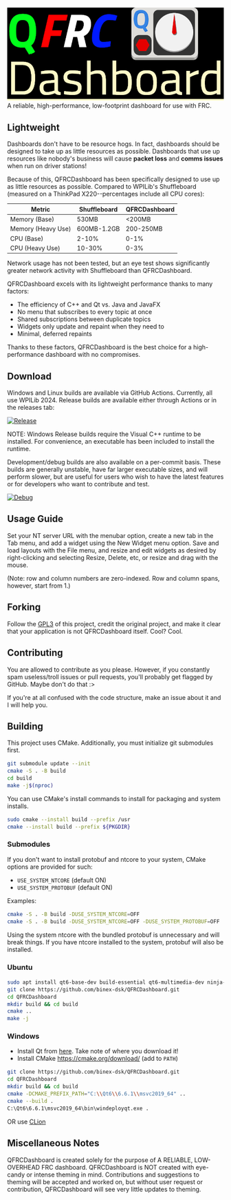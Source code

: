 ![QFRCDashboard](QFRCDashboard-display.png "QFRCDashboard")
A reliable, high-performance, low-footprint dashboard for use with FRC.

## Lightweight
Dashboards don't have to be resource hogs. In fact, dashboards should be designed to take up as little resources as possible. Dashboards that use up resources like nobody's business will cause **packet loss** and **comms issues** when run on driver stations!

Because of this, QFRCDashboard has been specifically designed to use up as little resources as possible. Compared to WPILib's Shuffleboard (measured on a ThinkPad X220--percentages include all CPU cores):

| Metric            | Shuffleboard  | QFRCDashboard |
| ----------------- | ------------- | ------------- |
| Memory (Base)     | 530MB         | <200MB        |
| Memory (Heavy Use)| 600MB-1.2GB   | 200-250MB     |
| CPU (Base)        | 2-10%         | 0-1%          |
| CPU (Heavy Use)   | 10-30%        | 0-3%          |

Network usage has not been tested, but an eye test shows significantly greater network activity with Shuffleboard than QFRCDashboard.

QFRCDashboard excels with its lightweight performance thanks to many factors:
- The efficiency of C++ and Qt vs. Java and JavaFX
- No menu that subscribes to every topic at once
- Shared subscriptions between duplicate topics
- Widgets only update and repaint when they need to
- Minimal, deferred repaints

Thanks to these factors, QFRCDashboard is the best choice for a high-performance dashboard with no compromises.

## Download
Windows and Linux builds are available via GitHub Actions. Currently, all use WPILib 2024. Release builds are available either through Actions or in the releases tab:

[![Release](https://github.com/binex-dsk/QFRCDashboard/actions/workflows/trigger_release.yml/badge.svg)](https://github.com/binex-dsk/QFRCDashboard/actions/workflows/trigger_release.yml)

NOTE: Windows Release builds require the Visual C++ runtime to be installed. For convenience, an executable has been included to install the runtime.

Development/debug builds are also available on a per-commit basis. These builds are generally unstable, have far larger executable sizes, and will perform slower, but are useful for users who wish to have the latest features or for developers who want to contribute and test.

[![Debug](https://github.com/binex-dsk/QFRCDashboard/actions/workflows/trigger_builds.yml/badge.svg)](https://github.com/binex-dsk/QFRCDashboard/actions/workflows/trigger_builds.yml)

## Usage Guide
Set your NT server URL with the menubar option, create a new tab in the Tab menu, and add a widget using the New Widget menu option. Save and load layouts with the File menu, and resize and edit widgets as desired by right-clicking and selecting Resize, Delete, etc, or resize and drag with the mouse.

(Note: row and column numbers are zero-indexed. Row and column spans, however, start from 1.)

## Forking
Follow the [GPL3](LICENSE) of this project, credit the original project, and make it clear that your application is not QFRCDashboard itself. Cool? Cool.

## Contributing
You are allowed to contribute as you please. However, if you constantly spam useless/troll issues or pull requests, you'll probably get flagged by GitHub. Maybe don't do that :>

If you're at all confused with the code structure, make an issue about it and I will help you.

## Building
This project uses CMake. Additionally, you must initialize git submodules first.

```bash
git submodule update --init
cmake -S . -B build
cd build
make -j$(nproc)
```

You can use CMake's install commands to install for packaging and system installs.

```bash
sudo cmake --install build --prefix /usr
cmake --install build --prefix ${PKGDIR}
```

### Submodules
If you don't want to install protobuf and ntcore to your system, CMake options are provided for such:

- `USE_SYSTEM_NTCORE` (default ON)
- `USE_SYSTEM_PROTOBUF` (default ON)

Examples:

```bash
cmake -S . -B build -DUSE_SYSTEM_NTCORE=OFF
cmake -S . -B build -DUSE_SYSTEM_NTCORE=OFF -DUSE_SYSTEM_PROTOBUF=OFF
```

Using the system ntcore with the bundled protobuf is unnecessary and will break things. If you have ntcore installed to the system, protobuf will also be installed.

### Ubuntu
```bash
sudo apt install qt6-base-dev build-essential qt6-multimedia-dev ninja-build
git clone https://github.com/binex-dsk/QFRCDashboard.git
cd QFRCDashboard
mkdir build && cd build
cmake ..
make -j
```

### Windows
- Install Qt from [here](https://www.qt.io/download-qt-installer-oss). Take note of where you download it!
- Install CMake https://cmake.org/download/ (add to `PATH`)
```bash
git clone https://github.com/binex-dsk/QFRCDashboard.git
cd QFRCDashboard
mkdir build && cd build
cmake -DCMAKE_PREFIX_PATH="C:\\Qt6\\6.6.1\\msvc2019_64" ..
cmake --build .
C:\Qt6\6.6.1\msvc2019_64\bin\windeployqt.exe .
```
OR use [CLion](https://www.jetbrains.com/clion/)

## Miscellaneous Notes
QFRCDashboard is created solely for the purpose of A RELIABLE, LOW-OVERHEAD FRC dashboard. QFRCDashboard is NOT created with eye-candy or intense theming in mind. Contributions and suggestions to theming will be accepted and worked on, but without user request or contribution, QFRCDashboard will see very little updates to theming.
